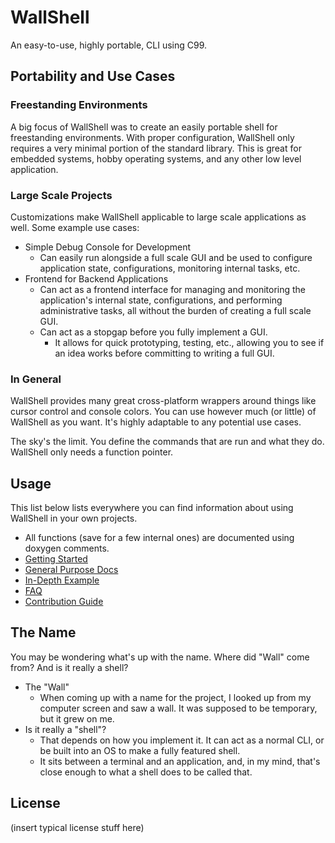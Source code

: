 # WallShell

An easy-to-use, highly portable, CLI using C99.

## Portability and Use Cases

### Freestanding Environments 

A big focus of WallShell was to create an easily portable shell for freestanding environments.
With proper configuration, WallShell only requires a very minimal portion of the standard library.
This is great for embedded systems, hobby operating systems, and any other low level application.

### Large Scale Projects

Customizations make WallShell applicable to large scale applications as well.
Some example use cases:

- Simple Debug Console for Development
    - Can easily run alongside a full scale GUI and be used to configure application state, configurations, monitoring
      internal tasks, etc.
- Frontend for Backend Applications
    - Can act as a frontend interface for managing and monitoring the application's internal state, configurations, and
      performing administrative tasks, all without the burden of creating a full scale GUI.
    - Can act as a stopgap before you fully implement a GUI.
      - It allows for quick prototyping, testing, etc., allowing you to see if an idea works before committing to writing a full GUI.

### In General

WallShell provides many great cross-platform wrappers around things like cursor control and console colors.
You can use however much (or little) of WallShell as you want. It's highly adaptable to any potential use cases.

The sky's the limit. You define the commands that are run and what they do. WallShell only needs a function pointer.

## Usage

This list below lists everywhere you can find information about using WallShell in your own projects.

- All functions (save for a few internal ones) are documented using doxygen comments.
- [Getting Started](docs/getting_started.md)
- [General Purpose Docs](docs/README.md)
- [In-Depth Example](main.c)
- [FAQ](docs/FAQ.md)
- [Contribution Guide](docs/contributing.md)

## The Name

You may be wondering what's up with the name. Where did "Wall" come from? And is it really a shell?

- The "Wall"
  - When coming up with a name for the project, I looked up from my computer screen and saw a wall. It was supposed to be temporary, but it grew on me.
- Is it really a "shell"?
  - That depends on how you implement it. It can act as a normal CLI, or be built into an OS to make a fully featured shell.
  - It sits between a terminal and an application, and, in my mind, that's close enough to what a shell does to be called that.
 
## License

(insert typical license stuff here)
